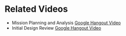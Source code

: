# Related Videos

* Mission Planning and Analysis [Google Hangout Video](https://www.youtube.com/watch?v=UNcIbMnTpR8)
* Initial Design Review [Google Hangout Video](https://www.youtube.com/watch?v=uDm4W5Pquyo)